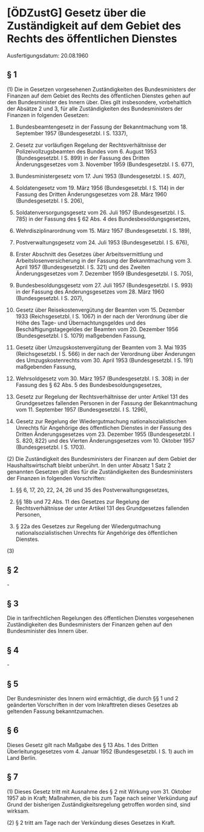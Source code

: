 # [ÖDZustG] Gesetz über die Zuständigkeit auf dem Gebiet des Rechts des öffentlichen Dienstes

Ausfertigungsdatum: 20.08.1960

 

## § 1

(1) Die in Gesetzen vorgesehenen Zuständigkeiten des Bundesministers der Finanzen auf dem Gebiet des Rechts des öffentlichen Dienstes gehen auf den Bundesminister des Innern über. Dies gilt insbesondere, vorbehaltlich der Absätze 2 und 3, für alle Zuständigkeiten des Bundesministers der Finanzen in folgenden Gesetzen:

1. Bundesbeamtengesetz in der Fassung der Bekanntmachung vom 18. September 1957 (Bundesgesetzbl. I S. 1337),

2. Gesetz zur vorläufigen Regelung der Rechtsverhältnisse der Polizeivollzugsbeamten des Bundes vom 6. August 1953 (Bundesgesetzbl. I S. 899) in der Fassung des Dritten Änderungsgesetzes vom 3. November 1959 (Bundesgesetzbl. I S. 677),

3. Bundesministergesetz vom 17. Juni 1953 (Bundesgesetzbl. I S. 407),

4. Soldatengesetz vom 19. März 1956 (Bundesgesetzbl. I S. 114) in der Fassung des Dritten Änderungsgesetzes vom 28. März 1960 (Bundesgesetzbl. I S. 206),

5. Soldatenversorgungsgesetz vom 26. Juli 1957 (Bundesgesetzbl. I S. 785) in der Fassung des § 62 Abs. 4 des Bundesbesoldungsgesetzes,

6. Wehrdisziplinarordnung vom 15. März 1957 (Bundesgesetzbl. I S. 189),

7. Postverwaltungsgesetz vom 24. Juli 1953 (Bundesgesetzbl. I S. 676),

8. Erster Abschnitt des Gesetzes über Arbeitsvermittlung und Arbeitslosenversicherung in der Fassung der Bekanntmachung vom 3. April 1957 (Bundesgesetzbl. I S. 321) und des Zweiten Änderungsgesetzes vom 7. Dezember 1959 (Bundesgesetzbl. I S. 705),

9. Bundesbesoldungsgesetz vom 27. Juli 1957 (Bundesgesetzbl. I S. 993) in der Fassung des Änderungsgesetzes vom 28. März 1960 (Bundesgesetzbl. I S. 207),

10. Gesetz über Reisekostenvergütung der Beamten vom 15. Dezember 1933 (Reichsgesetzbl. I S. 1067) in der nach der Verordnung über die Höhe des Tage- und Übernachtungsgeldes und des Beschäftigungstagegeldes der Beamten vom 20. Dezember 1956 (Bundesgesetzbl. I S. 1079) maßgebenden Fassung,

11. Gesetz über Umzugskostenvergütung der Beamten vom 3. Mai 1935 (Reichsgesetzbl. I S. 566) in der nach der Verordnung über Änderungen des Umzugskostenrechts vom 30. April 1953 (Bundesgesetzbl. I S. 191) maßgebenden Fassung,

12. Wehrsoldgesetz vom 30. März 1957 (Bundesgesetzbl. I S. 308) in der Fassung des § 62 Abs. 5 des Bundesbesoldungsgesetzes,

13. Gesetz zur Regelung der Rechtsverhältnisse der unter Artikel 131 des Grundgesetzes fallenden Personen in der Fassung der Bekanntmachung vom 11. September 1957 (Bundesgesetzbl. I S. 1296),

14. Gesetz zur Regelung der Wiedergutmachung nationalsozialistischen Unrechts für Angehörige des öffentlichen Dienstes in der Fassung des Dritten Änderungsgesetzes vom 23. Dezember 1955 (Bundesgesetzbl. I S. 820, 822) und des Vierten Änderungsgesetzes vom 10. Oktober 1957 (Bundesgesetzbl. I S. 1703).

(2) Die Zuständigkeit des Bundesministers der Finanzen auf dem Gebiet der Haushaltswirtschaft bleibt unberührt. In den unter Absatz 1 Satz 2 genannten Gesetzen gilt dies für die Zuständigkeiten des Bundesministers der Finanzen in folgenden Vorschriften:

1. §§ 6, 17, 20, 22, 24, 26 und 35 des Postverwaltungsgesetzes,

2. §§ 18b und 72 Abs. 11 des Gesetzes zur Regelung der Rechtsverhältnisse der unter Artikel 131 des Grundgesetzes fallenden Personen,

3. § 22a des Gesetzes zur Regelung der Wiedergutmachung nationalsozialistischen Unrechts für Angehörige des öffentlichen Dienstes.

(3)


## § 2

\-


## § 3

Die in tarifrechtlichen Regelungen des öffentlichen Dienstes vorgesehenen Zuständigkeiten des Bundesministers der Finanzen gehen auf den Bundesminister des Innern über.


## § 4

\-


## § 5

Der Bundesminister des Innern wird ermächtigt, die durch §§ 1 und 2 geänderten Vorschriften in der vom Inkrafttreten dieses Gesetzes ab geltenden Fassung bekanntzumachen.


## § 6

Dieses Gesetz gilt nach Maßgabe des § 13 Abs. 1 des Dritten Überleitungsgesetzes vom 4. Januar 1952 (Bundesgesetzbl. I S. 1) auch im Land Berlin.


## § 7

(1) Dieses Gesetz tritt mit Ausnahme des § 2 mit Wirkung vom 31. Oktober 1957 ab in Kraft; Maßnahmen, die bis zum Tage nach seiner Verkündung auf Grund der bisherigen Zuständigkeitsregelung getroffen worden sind, sind wirksam.

(2) § 2 tritt am Tage nach der Verkündung dieses Gesetzes in Kraft.
